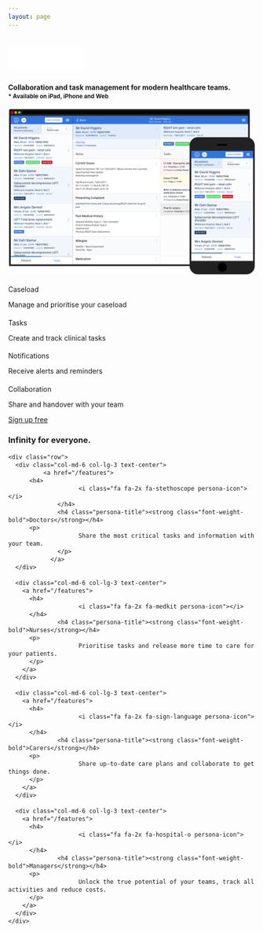 ```yaml
---
layout: page
---
```


<div class="section top-section home">
  <div class="container">
    <h1 class="text-center heading">
      <img src="/assets/images/infinity.png" height="45">
    </h1>
		<h4 class="subheading">
			Collaboration and task management for modern healthcare teams.
			<div><small class="font-italic">* Available on iPad, iPhone and Web</small></div>
		</h4>
		<img src="/assets/images/devices.png" class="img-fluid">
  </div>
</div>

<div class="section features">
  <div class="container">
    <div class="row">
      <div class="col-md-6 col-lg-3 text-center">
        <h4>
					<i class="fa fa-2x fa-list feature-icon"></i>
				</h4>
        <p class="feature-title">
					Caseload
				</p>
				<p>Manage and prioritise your caseload</p>
      </div>
      <div class="col-md-6 col-lg-3 text-center">
        <h4>
					<i class="fa fa-2x fa-check-square-o feature-icon"></i>
				</h4>
        <p class="feature-title">
					Tasks
				</p>
<p>
Create and track clinical tasks
</p>
      </div>
      <div class="col-md-6 col-lg-3 text-center">
        <h4>
					<i class="fa fa-2x fa-bell-o feature-icon"></i>
				</h4>
        <p class="feature-title">
					Notifications
				</p>
<p>
Receive alerts and reminders
</p>
      </div>
      <div class="col-md-6 col-lg-3 text-center">
        <h4>
					<i class="fa fa-2x fa-users feature-icon"></i>
				</h4>
        <p class="feature-title">
					Collaboration
				</p>
<p>
Share and handover with your team
</p>
      </div>
    </div>
  </div>
  <p class="text-center cta-button">
    <a href="/signup" class="btn btn-ih btn-lg">Sign up free</a>
  </p>
</div>

<div class="section personas">
  <div class="container">
    <h3 class="text-center personas-header">Infinity for everyone.</h3>

    <div class="row">
      <div class="col-md-6 col-lg-3 text-center">
			  <a href="/features">
          <h4>
						<i class="fa fa-2x fa-stethoscope persona-icon"></i>
				  </h4>
				  <h4 class="persona-title"><strong class="font-weight-bold">Doctors</strong></h4>
          <p>
						Share the most critical tasks and information with your team.
				  </p>
				</a>
      </div>

      <div class="col-md-6 col-lg-3 text-center">
        <a href="/features">
          <h4>
						<i class="fa fa-2x fa-medkit persona-icon"></i>
          </h4>
				  <h4 class="persona-title"><strong class="font-weight-bold">Nurses</strong></h4>
          <p>
						Prioritise tasks and release more time to care for your patients.
          </p>
        </a>
      </div>

      <div class="col-md-6 col-lg-3 text-center">
        <a href="/features">
          <h4>
						<i class="fa fa-2x fa-sign-language persona-icon"></i>
          </h4>
				  <h4 class="persona-title"><strong class="font-weight-bold">Carers</strong></h4>
          <p>
						Share up-to-date care plans and collaborate to get things done.
          </p>
        </a>
      </div>

      <div class="col-md-6 col-lg-3 text-center">
        <a href="/features">
          <h4>
						<i class="fa fa-2x fa-hospital-o persona-icon"></i>
          </h4>
				  <h4 class="persona-title"><strong class="font-weight-bold">Managers</strong></h4>
          <p>
						Unlock the true potential of your teams, track all activities and reduce costs.
          </p>
        </a>
      </div>
    </div>
  </div>
</div>
